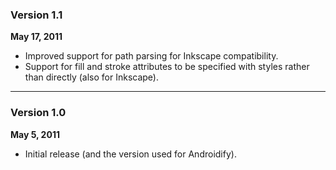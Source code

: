 ### Version 1.1 ###
**May 17, 2011**
  * Improved support for path parsing for Inkscape compatibility.
  * Support for fill and stroke attributes to be specified with styles rather than directly (also for Inkscape).


---


### Version 1.0 ###
**May 5, 2011**
  * Initial release (and the version used for Androidify).